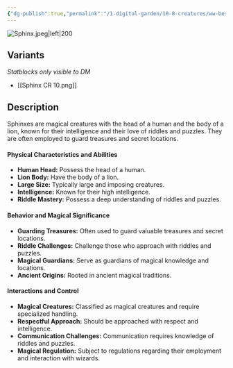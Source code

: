 ```yaml
---
{"dg-publish":true,"permalink":"/1-digital-garden/10-0-creatures/ww-bestiary/sphinx/","tags":["#creature","#magical-being"]}
---
```


![Sphinx.jpeg|left|200](/img/user/1%20DIGITAL%20GARDEN/10.0%20CREATURES/(Attachments)/WW%20Bestiary/Sphinx.jpeg)

## Variants
*Statblocks only visible to DM*
- [[Sphinx CR 10.png]]

## Description

Sphinxes are magical creatures with the head of a human and the body of a lion, known for their intelligence and their love of riddles and puzzles. They are often employed to guard treasures and secret locations.

#### Physical Characteristics and Abilities

* **Human Head:** Possess the head of a human.
* **Lion Body:** Have the body of a lion.
* **Large Size:** Typically large and imposing creatures.
* **Intelligence:** Known for their high intelligence.
* **Riddle Mastery:** Possess a deep understanding of riddles and puzzles.

#### Behavior and Magical Significance

* **Guarding Treasures:** Often used to guard valuable treasures and secret locations.
* **Riddle Challenges:** Challenge those who approach with riddles and puzzles.
* **Magical Guardians:** Serve as guardians of magical knowledge and locations.
* **Ancient Origins:** Rooted in ancient magical traditions.

#### Interactions and Control

* **Magical Creatures:** Classified as magical creatures and require specialized handling.
* **Respectful Approach:** Should be approached with respect and intelligence.
* **Communication Challenges:** Communication requires knowledge of riddles and puzzles.
* **Magical Regulation:** Subject to regulations regarding their employment and interaction with wizards.